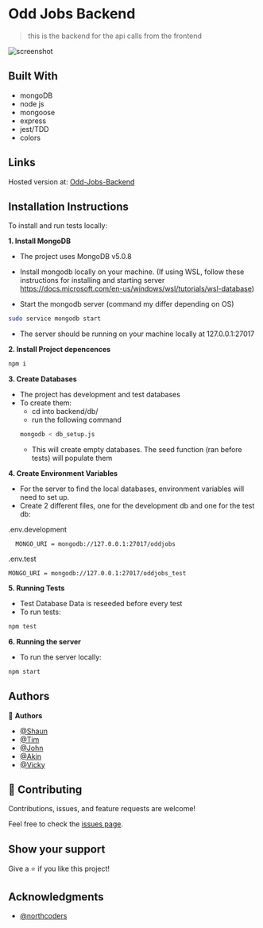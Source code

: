 # Odd Jobs Backend

> this is the backend for the api calls from the frontend

![screenshot](https://i.imgur.com/d7RFY03.png)

## Built With

- mongoDB
- node js
- mongoose
- express
- jest/TDD
- colors

## Links

Hosted version at: [Odd-Jobs-Backend](https://odd-jobs-backend.herokuapp.com/api/)

## Installation Instructions

To install and run tests locally:

**1. Install MongoDB**

- The project uses MongoDB v5.0.8
- Install mongodb locally on your machine. (If using WSL, follow these instructions for installing and starting server https://docs.microsoft.com/en-us/windows/wsl/tutorials/wsl-database)

- Start the mongodb server (command my differ depending on OS)

```sh
sudo service mongodb start
```

- The server should be running on your machine locally at 127.0.0.1:27017

**2. Install Project depencences**

```sh
npm i
```

**3. Create Databases**

- The project has development and test databases
- To create them:
  - cd into backend/db/
  - run the following command
  ```sh
  mongodb < db_setup.js
  ```
  - This will create empty databases. The seed function (ran before tests) will populate them

**4. Create Environment Variables**

- For the server to find the local databases, environment variables will need to set up.
- Create 2 different files, one for the development db and one for the test db:

.env.development

```
  MONGO_URI = mongodb://127.0.0.1:27017/oddjobs
```

.env.test

```
MONGO_URI = mongodb://127.0.0.1:27017/oddjobs_test
```

**5. Running Tests**

- Test Database Data is reseeded before every test
- To run tests:

```sh
npm test
```

**6. Running the server**

- To run the server locally:

```sh
npm start
```

## Authors

👤 **Authors**

- [@Shaun](https://github.com/Tavelar/)
- [@Tim](https://github.com/timwtuck)
- [@John](https://github.com/johndmurphy)
- [@Akin](https://github.com/datboyakin)
- [@Vicky](https://github.com/vbrooke78)

## 🤝 Contributing

Contributions, issues, and feature requests are welcome!

Feel free to check the [issues page](https://github.com/Tavelar/OddJobs-Backend/issues).

## Show your support

Give a ⭐️ if you like this project!

## Acknowledgments

- [@northcoders](https://github.com/northcoders)
